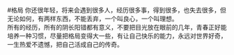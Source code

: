 #格局
你还很年轻，将来会遇到很多人，经历很多事，得到很多，也失去很多，但无论如何，有两样东西，不能丢弃，一个叫良心，一个叫理想。<br>
所有的经历，所有的阴长阳错都有意义，不要把目光放在眼前的几年，青春正好能培养一种习惯，尽量把格局变得大一些，有让自己快乐的能力，永远对世界好奇，一生热爱不遗憾，把自己活成自己的传奇。